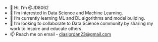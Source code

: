 - 👋 Hi, I’m @JD8062
- 👀 I’m interested in Data Science and Machine Learning. 
- 🌱 I’m currently learning ML and DL algorithms and model building.
- 💞️ I’m looking to collaborate to Data Science community by sharing my work to inspire and educate others
- 📫 Reach me on email - diasjordan23@gmail.com

<!---
JD8062/JD8062 is a ✨ special ✨ repository because its `README.md` (this file) appears on your GitHub profile.
You can click the Preview link to take a look at your changes.
--->
